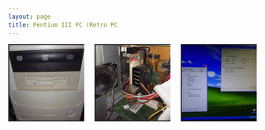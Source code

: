 ```yaml
---
layout: page
title: Pentium III PC (Retro PC
---
```

<div class="columns">
  <div class="column">
    <a href=""><img src="/img/piiipc/1.jpg" alt="" border="2"></a>
  </div>
  <div class="column">
    <a href=""><img src="/img/piiipc/2.jpg" alt="" border="2"></a>
  </div>
  <div class="column">
    <a href=""><img src="/img/piiipc/3.jpg" alt="" border="2"></a>
  </div>
<!--  <div class="column">
    <a href=""><img src="/img/" alt="" border="2"></a>
  </div> -->
</div>
